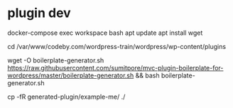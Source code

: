 
# plugin dev
docker-compose exec workspace bash
apt update
apt install wget

cd /var/www/codeby.com/wordpress-train/wordpress/wp-content/plugins

wget -O boilerplate-generator.sh https://raw.githubusercontent.com/sumitpore/mvc-plugin-boilerplate-for-wordpress/master/boilerplate-generator.sh && bash boilerplate-generator.sh

cp -fR generated-plugin/example-me/ ./